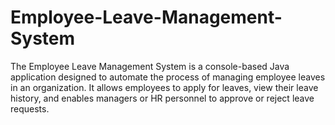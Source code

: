 # Employee-Leave-Management-System
The Employee Leave Management System is a console-based Java application designed to automate the process of managing employee leaves in an organization. It allows employees to apply for leaves, view their leave history, and enables managers or HR personnel to approve or reject leave requests.
